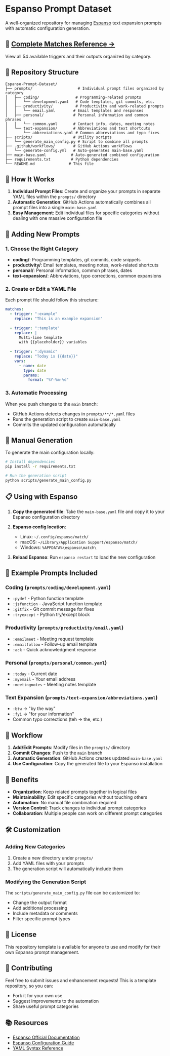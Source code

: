 # Espanso Prompt Dataset

A well-organized repository for managing [Espanso](https://espanso.org/) text expansion prompts with automatic configuration generation.

## 📖 [Complete Matches Reference →](MATCHES.md)

View all 54 available triggers and their outputs organized by category.

## 📁 Repository Structure

```
Espanso-Prompt-Dataset/
├── prompts/                    # Individual prompt files organized by category
│   ├── coding/                # Programming-related prompts
│   │   └── development.yaml   # Code templates, git commits, etc.
│   ├── productivity/          # Productivity and work-related prompts
│   │   └── email.yaml        # Email templates and responses
│   ├── personal/             # Personal information and common phrases
│   │   └── common.yaml       # Contact info, dates, meeting notes
│   └── text-expansion/       # Abbreviations and text shortcuts
│       └── abbreviations.yaml # Common abbreviations and typo fixes
├── scripts/                  # Utility scripts
│   └── generate_main_config.py # Script to combine all prompts
├── .github/workflows/        # GitHub Actions workflows
│   └── generate-config.yml   # Auto-generates main-base.yaml
├── main-base.yaml           # Auto-generated combined configuration
├── requirements.txt         # Python dependencies
└── README.md               # This file
```

## 🚀 How It Works

1. **Individual Prompt Files**: Create and organize your prompts in separate YAML files within the `prompts/` directory
2. **Automatic Generation**: GitHub Actions automatically combines all prompt files into a single `main-base.yaml`
3. **Easy Management**: Edit individual files for specific categories without dealing with one massive configuration file

## 📝 Adding New Prompts

### 1. Choose the Right Category

- **coding/**: Programming templates, git commits, code snippets
- **productivity/**: Email templates, meeting notes, work-related shortcuts
- **personal/**: Personal information, common phrases, dates
- **text-expansion/**: Abbreviations, typo corrections, common expansions

### 2. Create or Edit a YAML File

Each prompt file should follow this structure:

```yaml
matches:
  - trigger: ":example"
    replace: "This is an example expansion"
    
  - trigger: ":template"
    replace: |
      Multi-line template
      with {{placeholder}} variables
      
  - trigger: ":dynamic"
    replace: "Today is {{date}}"
    vars:
      - name: date
        type: date
        params:
          format: "%Y-%m-%d"
```

### 3. Automatic Processing

When you push changes to the `main` branch:
- GitHub Actions detects changes in `prompts/**/*.yaml` files
- Runs the generation script to create `main-base.yaml`
- Commits the updated configuration automatically

## 🔧 Manual Generation

To generate the main configuration locally:

```bash
# Install dependencies
pip install -r requirements.txt

# Run the generation script
python scripts/generate_main_config.py
```

## 📋 Using with Espanso

1. **Copy the generated file**: Take the `main-base.yaml` file and copy it to your Espanso configuration directory
2. **Espanso config location**:
   - Linux: `~/.config/espanso/match/`
   - macOS: `~/Library/Application Support/espanso/match/`
   - Windows: `%APPDATA%\espanso\match\`

3. **Reload Espanso**: Run `espanso restart` to load the new configuration

## 📂 Example Prompts Included

### Coding (`prompts/coding/development.yaml`)
- `:pydef` - Python function template
- `:jsfunction` - JavaScript function template
- `:gitfix` - Git commit message for fixes
- `:tryexcept` - Python try/except block

### Productivity (`prompts/productivity/email.yaml`)
- `:emailmeet` - Meeting request template
- `:emailfollow` - Follow-up email template
- `:ack` - Quick acknowledgment response

### Personal (`prompts/personal/common.yaml`)
- `:today` - Current date
- `:myemail` - Your email address
- `:meetingnotes` - Meeting notes template

### Text Expansion (`prompts/text-expansion/abbreviations.yaml`)
- `:btw` → "by the way"
- `:fyi` → "for your information"
- Common typo corrections (teh → the, etc.)

## 🔄 Workflow

1. **Add/Edit Prompts**: Modify files in the `prompts/` directory
2. **Commit Changes**: Push to the `main` branch
3. **Automatic Generation**: GitHub Actions creates updated `main-base.yaml`
4. **Use Configuration**: Copy the generated file to your Espanso installation

## 🎯 Benefits

- **Organization**: Keep related prompts together in logical files
- **Maintainability**: Edit specific categories without touching others
- **Automation**: No manual file combination required
- **Version Control**: Track changes to individual prompt categories
- **Collaboration**: Multiple people can work on different prompt categories

## 🛠️ Customization

### Adding New Categories

1. Create a new directory under `prompts/`
2. Add YAML files with your prompts
3. The generation script will automatically include them

### Modifying the Generation Script

The `scripts/generate_main_config.py` file can be customized to:
- Change the output format
- Add additional processing
- Include metadata or comments
- Filter specific prompt types

## 📄 License

This repository template is available for anyone to use and modify for their own Espanso prompt management.

## 🤝 Contributing

Feel free to submit issues and enhancement requests! This is a template repository, so you can:
- Fork it for your own use
- Suggest improvements to the automation
- Share useful prompt categories

## 📚 Resources

- [Espanso Official Documentation](https://espanso.org/docs/)
- [Espanso Configuration Guide](https://espanso.org/docs/configuration/)
- [YAML Syntax Reference](https://yaml.org/spec/1.2/spec.html)
